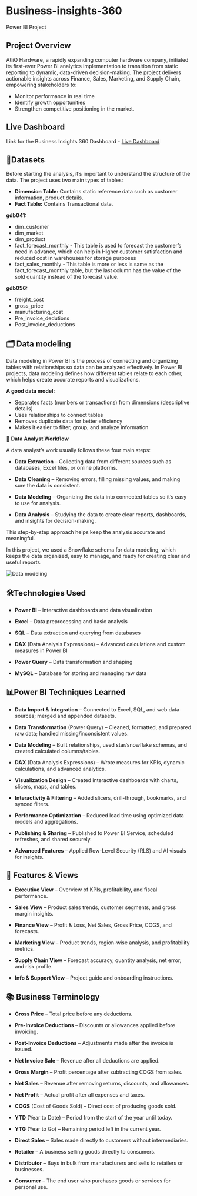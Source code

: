 # Business-insights-360

Power BI Project 

## Project Overview

 AtliQ Hardware, a rapidly expanding computer hardware company, initiated its first-ever Power BI analytics implementation to transition from static reporting to dynamic, data-driven decision-making.
The project delivers actionable insights across Finance, Sales, Marketing, and Supply Chain, empowering stakeholders to:

-  Monitor performance in real time
-  Identify growth opportunities
- Strengthen competitive positioning in the market.
##  Live Dashboard  
Link for the Business Insights 360 Dashboard - [Live Dashboard]( https://lnkd.in/d73TghAn)
## 📂Datasets
Before starting the analysis, it’s important to understand the structure of the data. The project uses two main types of tables:

-  **Dimension Table:** Contains static reference data such as customer information, product details.
-  **Fact Table:** Contains Transactional data.
 
  **gdb041:**

- dim_customer
- dim_market
- dim_product
- fact_forecast_monthly - This table is used to forecast the customer’s need in advance, which can help in Higher customer satisfaction and reduced cost in warehouses for storage purposes
- fact_sales_monthly - This table is more or less is same as the fact_forecast_monthly table, but the last column has the value of the sold quantity instead of the forecast value.
  
**gdb056:**

- freight_cost
- gross_price
- manufacturing_cost
- Pre_invoice_dedutions
- Post_invoice_deductions
 ## 🗂 Data modeling
 Data modeling in Power BI is the process of connecting and organizing tables with relationships so data can be analyzed effectively.
 In Power BI projects, data modeling defines how different tables relate to each other, which helps create accurate reports and visualizations.

**A good data model:**
- Separates facts (numbers or transactions) from dimensions (descriptive details)
- Uses relationships to connect tables
- Removes duplicate data for better efficiency
- Makes it easier to filter, group, and analyze information
  
 🔄 **Data Analyst Workflow**
  
A data analyst’s work usually follows these four main steps:

-  **Data Extraction** – Collecting data from different sources such as databases, Excel files, or online platforms.

-  **Data Cleaning** – Removing errors, filling missing values, and making sure the data is consistent.

-  **Data Modeling** – Organizing the data into connected tables so it’s easy to use for analysis.

-  **Data Analysis** – Studying the data to create clear reports, dashboards, and insights for decision-making.

This step-by-step approach helps keep the analysis accurate and meaningful.

  In this project, we used a Snowflake schema for data modeling, which keeps the data organized, easy to manage, and ready for creating clear and useful reports.
  
![Data modeling](https://github.com/Shahna-k25/Business-insights-360/blob/main/Data%20modeling.png.png)
 
 
## 🛠️Technologies Used

- **Power BI** – Interactive dashboards and data visualization

- **Excel** – Data preprocessing and basic analysis

- **SQL** – Data extraction and querying from databases

- **DAX** (Data Analysis Expressions) – Advanced calculations and custom measures in Power BI

- **Power Query** – Data transformation and shaping

- **MySQL** – Database for storing and managing raw data
  
 ## 📊Power BI Techniques Learned
 
 - **Data Import & Integration** – Connected to Excel, SQL, and web data sources; merged and appended datasets.

- **Data Transformation** (Power Query) – Cleaned, formatted, and prepared raw data; handled missing/inconsistent values.

- **Data Modeling** – Built relationships, used star/snowflake schemas, and created calculated columns/tables.

- **DAX** (Data Analysis Expressions) – Wrote measures for KPIs, dynamic calculations, and advanced analytics.

- **Visualization Design** – Created interactive dashboards with charts, slicers, maps, and tables.

- **Interactivity & Filtering** – Added slicers, drill-through, bookmarks, and synced filters.

- **Performance Optimization** – Reduced load time using optimized data models and aggregations.

- **Publishing & Sharing** – Published to Power BI Service, scheduled refreshes, and shared securely.

- **Advanced Features** – Applied Row-Level Security (RLS) and AI visuals for insights.

 ## 📁 Features & Views
  
 - **Executive View** – Overview of KPIs, profitability, and fiscal performance.

-  **Sales View** – Product sales trends, customer segments, and gross margin insights.

-  **Finance View** – Profit & Loss, Net Sales, Gross Price, COGS, and forecasts.

-  **Marketing View** – Product trends, region-wise analysis, and profitability metrics.

-  **Supply Chain View** – Forecast accuracy, quantity analysis, net error, and risk profile.

-  **Info & Support View** – Project guide and onboarding instructions.
  
  ## 📚 Business Terminology
  
- **Gross Price** – Total price before any deductions.

- **Pre-Invoice Deductions** – Discounts or allowances applied before invoicing.

- **Post-Invoice Deductions** – Adjustments made after the invoice is issued.

- **Net Invoice Sale** – Revenue after all deductions are applied.

- **Gross Margin** – Profit percentage after subtracting COGS from sales.

- **Net Sales** – Revenue after removing returns, discounts, and allowances.

- **Net Profit** – Actual profit after all expenses and taxes.

 - **COGS** (Cost of Goods Sold) – Direct cost of producing goods sold.

- **YTD** (Year to Date) – Period from the start of the year until today.

- **YTG** (Year to Go) – Remaining period left in the current year.

- **Direct Sales** – Sales made directly to customers without intermediaries.

- **Retailer** – A business selling goods directly to consumers.

- **Distributor** – Buys in bulk from manufacturers and sells to retailers or businesses.

- **Consumer** – The end user who purchases goods or services for personal use.


